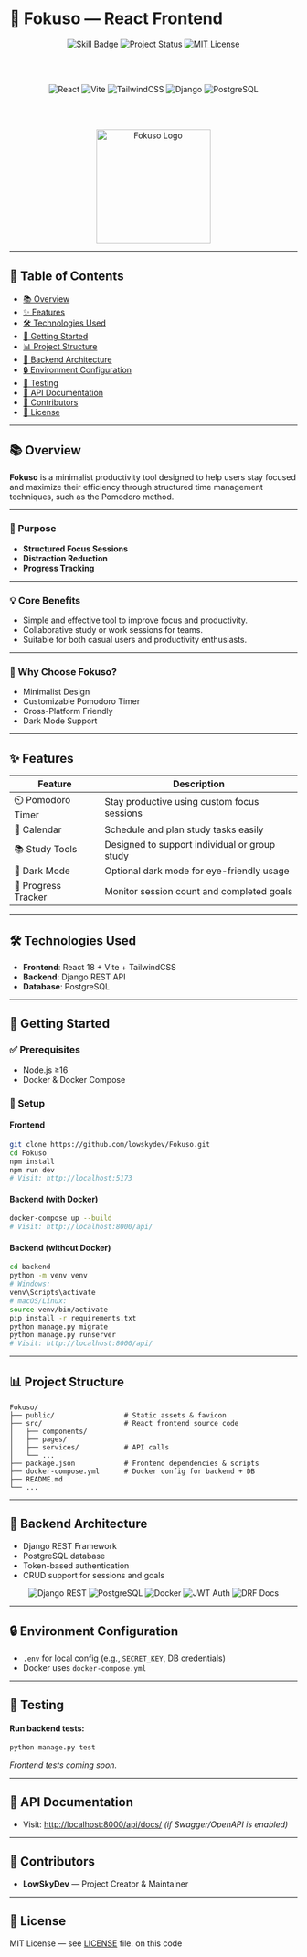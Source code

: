# 🎯 Fokuso — React Frontend

<div align="center">

<!-- Project Badges -->

<a href="https://github.com/lowskydev/Fokuso"><img src="https://img.shields.io/badge/Skill-Focus-blueviolet?style=for-the-badge&labelColor=black" alt="Skill Badge" /></a>
<a href="https://github.com/lowskydev/Fokuso"><img src="https://img.shields.io/badge/Status-Active-brightgreen?style=for-the-badge&labelColor=black" alt="Project Status" /></a>
<a href="LICENSE"><img src="https://img.shields.io/badge/License-MIT-blue?style=for-the-badge&labelColor=black" alt="MIT License" /></a>

<br/><br/>

<!-- Technologies -->
<img src="https://img.shields.io/badge/React-18-61DAFB?style=for-the-badge&labelColor=black&logo=react&logoColor=61DAFB" alt="React" />
<img src="https://img.shields.io/badge/Vite-Fast-646CFF?style=for-the-badge&labelColor=black&logo=vite&logoColor=white" alt="Vite" />
<img src="https://img.shields.io/badge/TailwindCSS-3.x-38B2AC?style=for-the-badge&labelColor=black&logo=tailwind-css&logoColor=white" alt="TailwindCSS" />
<img src="https://img.shields.io/badge/Django-API-092E20?style=for-the-badge&labelColor=black&logo=django&logoColor=white" alt="Django" />
<img src="https://img.shields.io/badge/PostgreSQL-336791?style=for-the-badge&labelColor=black&logo=postgresql&logoColor=white" alt="PostgreSQL" />

<br/><br/>

<!-- Logo -->
<img src="./public/favicon.ico" alt="Fokuso Logo" width="200" height="200" />

</div>

---

## 📑 Table of Contents

- [📚 Overview](#-overview)
- [✨ Features](#-features)
- [🛠️ Technologies Used](#-technologies-used)
- [🚀 Getting Started](#-getting-started)
- [📊 Project Structure](#-project-structure)
- [🔧 Backend Architecture](#-backend-architecture)
- [🔒 Environment Configuration](#-environment-configuration)
- [🧪 Testing](#-testing)
- [📝 API Documentation](#-api-documentation)
- [👥 Contributors](#-contributors)
- [📄 License](#-license)

---

## 📚 Overview

**Fokuso** is a minimalist productivity tool designed to help users stay focused and maximize their efficiency through structured time management techniques, such as the Pomodoro method.

---

### 🎯 Purpose

- **Structured Focus Sessions**
- **Distraction Reduction**
- **Progress Tracking**

---

### 💡 Core Benefits

- Simple and effective tool to improve focus and productivity.
- Collaborative study or work sessions for teams.
- Suitable for both casual users and productivity enthusiasts.

---

### 🌟 Why Choose Fokuso?

- Minimalist Design
- Customizable Pomodoro Timer
- Cross-Platform Friendly
- Dark Mode Support

---

## ✨ Features

| Feature             | Description                                   |
| ------------------- | --------------------------------------------- |
| ⏲️ Pomodoro Timer   | Stay productive using custom focus sessions   |
| 📆 Calendar         | Schedule and plan study tasks easily          |
| 📚 Study Tools      | Designed to support individual or group study |
| 🌙 Dark Mode        | Optional dark mode for eye-friendly usage     |
| 💾 Progress Tracker | Monitor session count and completed goals     |

---

## 🛠️ Technologies Used

- **Frontend**: React 18 + Vite + TailwindCSS
- **Backend**: Django REST API
- **Database**: PostgreSQL

---

## 🚀 Getting Started

### ✅ Prerequisites

- Node.js ≥16
- Docker & Docker Compose

### 🔧 Setup

#### Frontend

```bash
git clone https://github.com/lowskydev/Fokuso.git
cd Fokuso
npm install
npm run dev
# Visit: http://localhost:5173
```

#### Backend (with Docker)

```bash
docker-compose up --build
# Visit: http://localhost:8000/api/
```

#### Backend (without Docker)

```bash
cd backend
python -m venv venv
# Windows:
venv\Scripts\activate
# macOS/Linux:
source venv/bin/activate
pip install -r requirements.txt
python manage.py migrate
python manage.py runserver
# Visit: http://localhost:8000/api/
```

---

## 📊 Project Structure

```
Fokuso/
├── public/                 # Static assets & favicon
├── src/                    # React frontend source code
│   ├── components/
│   ├── pages/
│   ├── services/           # API calls
│   └── ...
├── package.json            # Frontend dependencies & scripts
├── docker-compose.yml      # Docker config for backend + DB
├── README.md
└── ...
```

---

## 🔧 Backend Architecture

- Django REST Framework
- PostgreSQL database
- Token-based authentication
- CRUD support for sessions and goals

<div align="center">

<!-- Backend Tech Stack -->
<img src="https://img.shields.io/badge/Django-REST-092E20?style=for-the-badge&labelColor=black&logo=django&logoColor=white" alt="Django REST" />
<img src="https://img.shields.io/badge/PostgreSQL-Database-336791?style=for-the-badge&labelColor=black&logo=postgresql&logoColor=white" alt="PostgreSQL" />
<img src="https://img.shields.io/badge/Docker-Containerization-2496ED?style=for-the-badge&labelColor=black&logo=docker&logoColor=white" alt="Docker" />
<img src="https://img.shields.io/badge/JWT-Authentication-yellow?style=for-the-badge&labelColor=black&logo=jsonwebtokens&logoColor=white" alt="JWT Auth" />
<img src="https://img.shields.io/badge/DRF-AutoDocs-orange?style=for-the-badge&labelColor=black&logo=readthedocs&logoColor=white" alt="DRF Docs" />

</div>

---

## 🔒 Environment Configuration

- `.env` for local config (e.g., `SECRET_KEY`, DB credentials)
- Docker uses `docker-compose.yml`

---

## 🧪 Testing

#### Run backend tests:

```bash
python manage.py test
```

_Frontend tests coming soon._

---

## 📝 API Documentation

- Visit: [http://localhost:8000/api/docs/](http://localhost:8000/api/docs/)
  _(if Swagger/OpenAPI is enabled)_

---

## 👥 Contributors

- **LowSkyDev** — Project Creator & Maintainer

---

## 📄 License

MIT License — see [LICENSE](./LICENSE) file. on this code
